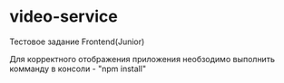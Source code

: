 # video-service
Тестовое задание Frontend(Junior)

Для корректного отображения приложения необзодимо выполнить комманду в консоли - "npm install"
